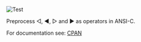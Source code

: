 ![Test](https://github.com/philiprbrenan/PreprocessOps/workflows/Test/badge.svg)

Preprocess ◁, ◀, ▷ and ▶ as operators in ANSI-C.

For documentation see: [CPAN](https://metacpan.org/pod/Preprocess::Ops)